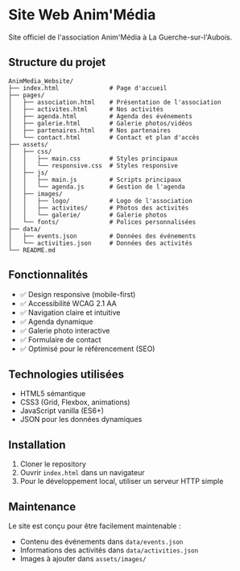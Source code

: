 # Site Web Anim'Média

Site officiel de l'association Anim'Média à La Guerche-sur-l'Aubois.

## Structure du projet

```
AnimMedia_Website/
├── index.html              # Page d'accueil
├── pages/
│   ├── association.html    # Présentation de l'association
│   ├── activites.html      # Nos activités
│   ├── agenda.html         # Agenda des événements
│   ├── galerie.html        # Galerie photos/vidéos
│   ├── partenaires.html    # Nos partenaires
│   └── contact.html        # Contact et plan d'accès
├── assets/
│   ├── css/
│   │   ├── main.css        # Styles principaux
│   │   └── responsive.css  # Styles responsive
│   ├── js/
│   │   ├── main.js         # Scripts principaux
│   │   └── agenda.js       # Gestion de l'agenda
│   ├── images/
│   │   ├── logo/           # Logo de l'association
│   │   ├── activites/      # Photos des activités
│   │   └── galerie/        # Galerie photos
│   └── fonts/              # Polices personnalisées
├── data/
│   ├── events.json         # Données des événements
│   └── activities.json     # Données des activités
└── README.md
```

## Fonctionnalités

- ✅ Design responsive (mobile-first)
- ✅ Accessibilité WCAG 2.1 AA
- ✅ Navigation claire et intuitive
- ✅ Agenda dynamique
- ✅ Galerie photo interactive
- ✅ Formulaire de contact
- ✅ Optimisé pour le référencement (SEO)

## Technologies utilisées

- HTML5 sémantique
- CSS3 (Grid, Flexbox, animations)
- JavaScript vanilla (ES6+)
- JSON pour les données dynamiques

## Installation

1. Cloner le repository
2. Ouvrir `index.html` dans un navigateur
3. Pour le développement local, utiliser un serveur HTTP simple

## Maintenance

Le site est conçu pour être facilement maintenable :
- Contenu des événements dans `data/events.json`
- Informations des activités dans `data/activities.json`
- Images à ajouter dans `assets/images/`
